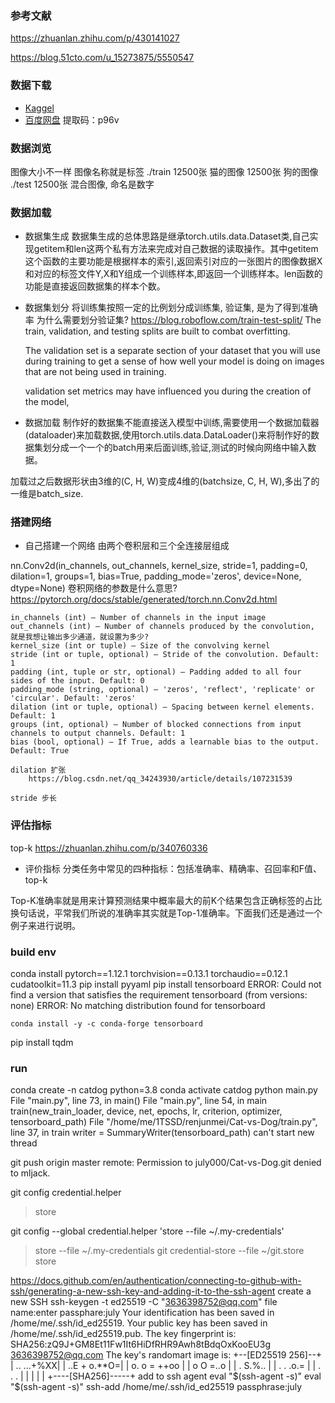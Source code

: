 ### 参考文献
https://zhuanlan.zhihu.com/p/430141027

https://blog.51cto.com/u_15273875/5550547
### 数据下载
* [Kaggel](https://www.kaggle.com/competitions/dogs-vs-cats-redux-kernels-edition/data)
* [百度网盘](https://pan.baidu.com/s/1QG6nUcHx0QDRrFWw2bcTJg) 提取码：p96v

### 数据浏览
图像大小不一样
图像名称就是标签
./train
    12500张 猫的图像
    12500张 狗的图像
./test
    12500张 混合图像, 命名是数字
    
### 数据加载
* 数据集生成
数据集生成的总体思路是继承torch.utils.data.Dataset类,自己实现getitem和len这两个私有方法来完成对自己数据的读取操作。其中getitem这个函数的主要功能是根据样本的索引,返回索引对应的一张图片的图像数据X和对应的标签文件Y,X和Y组成一个训练样本,即返回一个训练样本。len函数的功能是直接返回数据集的样本个数。

* 数据集划分
将训练集按照一定的比例划分成训练集, 验证集, 是为了得到准确率
为什么需要划分验证集?
    https://blog.roboflow.com/train-test-split/
    The train, validation, and testing splits are built to combat overfitting.

    The validation set is a separate section of your dataset that you will use during training to get a sense of how well your model is doing on images that are not being used in training.

    validation set metrics may have influenced you during the creation of the model,

* 数据加载
制作好的数据集不能直接送入模型中训练,需要使用一个数据加载器(dataloader)来加载数据,使用torch.utils.data.DataLoader()来将制作好的数据集划分成一个一个的batch用来后面训练,验证,测试的时候向网络中输入数据。

加载过之后数据形状由3维的(C, H, W)变成4维的(batchsize, C, H, W),多出了的一维是batch_size.

### 搭建网络
* 自己搭建一个网络
由两个卷积层和三个全连接层组成

nn.Conv2d(in_channels, out_channels, kernel_size, stride=1, padding=0, dilation=1, groups=1, bias=True, padding_mode='zeros', device=None, dtype=None)
卷积网络的参数是什么意思?
    https://pytorch.org/docs/stable/generated/torch.nn.Conv2d.html
    
    in_channels (int) – Number of channels in the input image
    out_channels (int) – Number of channels produced by the convolution, 就是我想让输出多少通道，就设置为多少?
    kernel_size (int or tuple) – Size of the convolving kernel
    stride (int or tuple, optional) – Stride of the convolution. Default: 1
    padding (int, tuple or str, optional) – Padding added to all four sides of the input. Default: 0
    padding_mode (string, optional) – 'zeros', 'reflect', 'replicate' or 'circular'. Default: 'zeros'
    dilation (int or tuple, optional) – Spacing between kernel elements. Default: 1
    groups (int, optional) – Number of blocked connections from input channels to output channels. Default: 1
    bias (bool, optional) – If True, adds a learnable bias to the output. Default: True

    dilation 扩张
        https://blog.csdn.net/qq_34243930/article/details/107231539

    stride 步长

### 评估指标
top-k
https://zhuanlan.zhihu.com/p/340760336

* 评价指标
分类任务中常见的四种指标：包括准确率、精确率、召回率和F值、top-k

Top-K准确率就是用来计算预测结果中概率最大的前K个结果包含正确标签的占比
换句话说，平常我们所说的准确率其实就是Top-1准确率。下面我们还是通过一个例子来进行说明。


### build env
conda install pytorch==1.12.1 torchvision==0.13.1 torchaudio==0.12.1 cudatoolkit=11.3
pip install pyyaml
pip install tensorboard
    ERROR: Could not find a version that satisfies the requirement tensorboard (from versions: none)
    ERROR: No matching distribution found for tensorboard

    conda install -y -c conda-forge tensorboard

pip install tqdm

### run
conda create -n catdog python=3.8
conda activate catdog
python main.py
    File "main.py", line 73, in <module>
        main()
    File "main.py", line 54, in main
        train(new_train_loader, device, net, epochs, lr, criterion, optimizer, tensorboard_path)
    File "/home/me/1TSSD/renjunmei/Cat-vs-Dog/train.py", line 37, in train
        writer = SummaryWriter(tensorboard_path)
    can't start new thread

git push origin master
remote: Permission to july000/Cat-vs-Dog.git denied to mljack.

git config credential.helper
> store

git config --global credential.helper 'store --file ~/.my-credentials'
> store --file ~/.my-credentials
git credential-store --file ~/git.store store

https://docs.github.com/en/authentication/connecting-to-github-with-ssh/generating-a-new-ssh-key-and-adding-it-to-the-ssh-agent
create a new SSH
    ssh-keygen -t ed25519 -C "3636398752@qq.com"
    file name:enter
    passphare:july
    Your identification has been saved in /home/me/.ssh/id_ed25519.
    Your public key has been saved in /home/me/.ssh/id_ed25519.pub.
    The key fingerprint is:
    SHA256:zQ9J+GM8Et11Fw1It6HiDfRHR9Awh8tBdqOxKooEU3g 3636398752@qq.com
    The key's randomart image is:
    +--[ED25519 256]--+
    |    ..    ...+%XX|
    |   ..E   + o.**O=|
    |   o.   o = ++oo |
    |    o    O =..o  |
    |     .  S.%..    |
    |    . . .o.=     |
    |     . .    .    |
    |                 |
    |                 |
    +----[SHA256]-----+
add to ssh agent
    eval "$(ssh-agent -s)"
        eval "$(ssh-agent -s)"
    ssh-add /home/me/.ssh/id_ed25519
        passphrase:july


